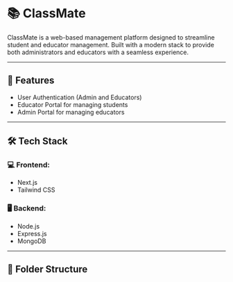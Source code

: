 # 📚 ClassMate

ClassMate is a web-based management platform designed to streamline student and educator management. Built with a modern stack to provide both administrators and educators with a seamless experience.

---

## 🚀 Features

- User Authentication (Admin and Educators)
- Educator Portal for managing students
- Admin Portal for managing educators

---

## 🛠️ Tech Stack

### 💻 Frontend:
- Next.js
- Tailwind CSS

### 🖥️ Backend:
- Node.js
- Express.js
- MongoDB

---

## 📁 Folder Structure
